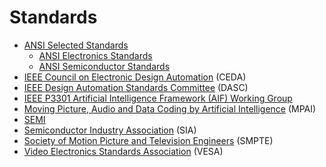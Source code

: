 # Standards
* [ANSI Selected Standards](https://webstore.ansi.org/industry/selected-standards)
  * [ANSI Electronics Standards](https://webstore.ansi.org/industry/electronics)
  * [ANSI Semiconductor Standards](https://webstore.ansi.org/industry/semiconductors)
* [IEEE Council on Electronic Design Automation](https://ieee-ceda.org/) (CEDA)
* [IEEE Design Automation Standards Committee](https://www.dasc.org/) (DASC)
* [IEEE P3301 Artificial Intelligence Framework (AIF) Working Group](https://sagroups.ieee.org/aifwg/)
* [Moving Picture, Audio and Data Coding by Artificial Intelligence](https://mpai.community/) (MPAI)
* [SEMI](https://en.wikipedia.org/wiki/SEMI)
* [Semiconductor Industry Association](https://en.wikipedia.org/wiki/Semiconductor_Industry_Association) (SIA)
* [Society of Motion Picture and Television Engineers](https://en.wikipedia.org/wiki/Society_of_Motion_Picture_and_Television_Engineers) (SMPTE)
* [Video Electronics Standards Association](https://en.wikipedia.org/wiki/Video_Electronics_Standards_Association) (VESA)
